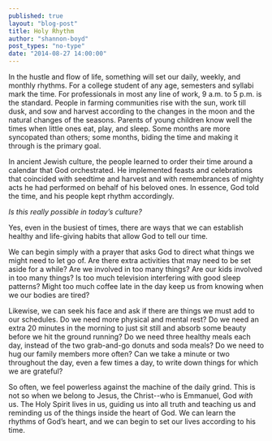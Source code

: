 ```yaml
---
published: true
layout: "blog-post"
title: Holy Rhythm
author: "shannon-boyd"
post_types: "no-type"
date: "2014-08-27 14:00:00"
---
```


In the hustle and flow of life, something will set our daily, weekly, and monthly rhythms.  For a college student of any age, semesters and syllabi mark the time.  For professionals in most any line of work, 9 a.m. to 5 p.m. is the standard.  People in farming communities rise with the sun, work till dusk, and sow and harvest according to the changes in the moon and the natural changes of the seasons.  Parents of young children know well the times when little ones eat, play, and sleep.  Some months are more syncopated than others; some months, biding the time and making it through is the primary goal.  

In ancient Jewish culture, the people learned to order their time around a calendar that God orchestrated.  He implemented feasts and celebrations that coincided with seedtime and harvest and with remembrances of mighty acts he had performed on behalf of his beloved ones.  In essence, God told the time, and his people kept rhythm accordingly.

*Is this really possible in today’s culture?*

Yes, even in the busiest of times, there are ways that we can establish healthy and life-giving habits that allow God to tell our time.  

We can begin simply with a prayer that asks God to direct what things we might need to let go of.  Are there extra activities that may need to be set aside for a while?  Are we involved in too many things?  Are our kids involved in too many things?  Is too much television interfering with good sleep patterns?  Might too much coffee late in the day keep us from knowing when we our bodies are tired?         

Likewise, we can seek his face and ask if there are things we must add to our schedules.  Do we need more physical and mental rest?  Do we need an extra 20 minutes in the morning to just sit still and absorb some beauty before we hit the ground running?  Do we need three healthy meals each day, instead of the two grab-and-go donuts and soda meals?  Do we need to hug our family members more often?  Can we take a minute or two throughout the day, even a few times a day, to write down things for which we are grateful? 

So often, we feel powerless against the machine of the daily grind.  This is not so when we belong to Jesus, the Christ--who is Emmanuel, God *with* us.  The Holy Spirit lives in us, guiding us into all truth and teaching us and reminding us of the things inside the heart of God.  We can learn the rhythms of God’s heart, and we can begin to set our lives according to his time.     